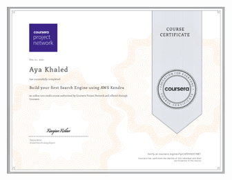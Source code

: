 ![img1](https://github.com/AyaKhaledYousef/Guided-Projects---Coursera/blob/main/Build%20your%20first%20Search%20Engine%20using%20AWS%20Kendra/Certificate.png)
